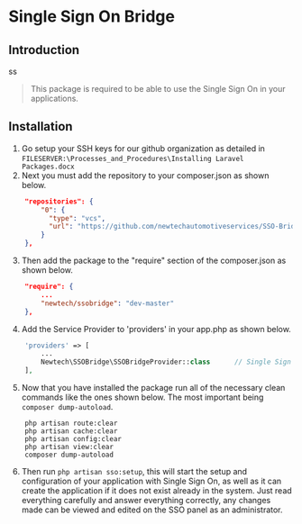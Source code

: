 # Single Sign On Bridge

## Introduction


ss
> This package is required to be able to use the Single Sign On in your applications.

## Installation
1) Go setup your SSH keys for our github organization as detailed in `FILESERVER:\Processes_and_Procedures\Installing Laravel Packages.docx`
2) Next you must add the repository to your composer.json as shown below.
```json
	"repositories": {
	    "0": {
	      "type": "vcs",
	      "url": "https://github.com/newtechautomotiveservices/SSO-Bridge-Package.git"
	    }
	},
```
3) Then add the package to the "require" section of the composer.json as shown below.
```json
	"require": {
	    ...
	    "newtech/ssobridge": "dev-master"
	},
```
4) Add the Service Provider to 'providers' in your app.php as shown below.
```php
	'providers' => [
		...
		Newtech\SSOBridge\SSOBridgeProvider::class		// Single Sign On Bridge
	],
```
5) Now that you have installed the package run all of the necessary clean commands like the ones shown below. The most important being `composer dump-autoload`.
```shell
	php artisan route:clear
	php artisan cache:clear
	php artisan config:clear
	php artisan view:clear
	composer dump-autoload
```
6) Then run `php artisan sso:setup`, this will start the setup and configuration of your application with Single Sign On, as well as it can create the application if it does not exist already in the system. Just read everything carefully and answer everything correctly, any changes made can be viewed and edited on the SSO panel as an administrator.
